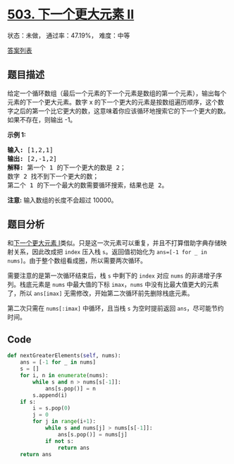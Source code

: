# [503. 下一个更大元素 II](https://leetcode-cn.com/problems/next-greater-element-ii)

状态：未做， 通过率：47.19%， 难度：中等

[答案列表](Solutions/answer_list.md)

## 题目描述
给定一个循环数组（最后一个元素的下一个元素是数组的第一个元素），输出每个元素的下一个更大元素。数字 x 的下一个更大的元素是按数组遍历顺序，这个数字之后的第一个比它更大的数，这意味着你应该循环地搜索它的下一个更大的数。如果不存在，则输出 -1。

**示例 1:**

<pre>
<strong>输入:</strong> [1,2,1]
<strong>输出:</strong> [2,-1,2]
<strong>解释:</strong> 第一个 1 的下一个更大的数是 2；
数字 2 找不到下一个更大的数； 
第二个 1 的下一个最大的数需要循环搜索，结果也是 2。
</pre>

**注意:** 输入数组的长度不会超过 10000。


## 题目分析
和[下一个更大元素 I](Solutions/0496.下一个更大元素-I.md)类似。只是这一次元素可以重复，并且不打算借助字典存储映射关系，因此改成把 `index` 压入栈 `s`。返回值初始化为 `ans=[-1 for _ in nums]`。由于整个数组看成圈，所以需要两次循环。

需要注意的是第一次循环结束后，栈 `s` 中剩下的 `index` 对应 `nums` 的非递增子序列。栈底元素是 `nums` 中最大值的下标 `imax`，`nums` 中没有比最大值更大的元素了，所以 `ans[imax]` 无需修改，开始第二次循环前先删除栈底元素。

第二次只需在 `nums[:imax]` 中循环，且当栈 `s` 为空时提前返回 `ans`，尽可能节约时间。


## Code
```python
def nextGreaterElements(self, nums):
    ans = [-1 for _ in nums]
    s = []
    for i, n in enumerate(nums):
        while s and n > nums[s[-1]]:
            ans[s.pop()] = n
        s.append(i)
    if s:
        i = s.pop(0)
        j = 0
        for j in range(i+1):
            while s and nums[j] > nums[s[-1]]:
                ans[s.pop()] = nums[j]
            if not s:
                return ans
    return ans
```
